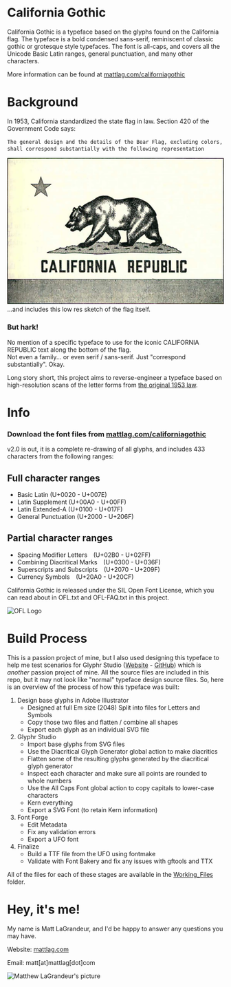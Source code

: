 # California Gothic
California Gothic is a typeface based on the glyphs found on the California flag.  The typeface is a bold condensed sans-serif, reminiscent of classic gothic or grotesque style typefaces. The font is all-caps, and covers all the Unicode Basic Latin ranges, general punctuation, and many other characters.

More information can be found at [mattlag.com/californiagothic](https://www.mattlag.com/californiagothic) 


# Background
In 1953, California standardized the state flag in law.  Section 420 of the Government Code says:

```
The general design and the details of the Bear Flag, excluding colors, 
shall correspond substantially with the following representation
```
![California Flag](https://raw.githubusercontent.com/mattlag/California-Gothic/master/Images/California_Flag.png)
...and includes this low res sketch of the flag itself.  

### But hark!
No mention of a specific typeface to use for the iconic CALIFORNIA REPUBLIC text along the bottom of the flag.  
Not even a family... or even serif / sans-serif.  Just "correspond substantially". Okay.

Long story short, this project aims to reverse-engineer a typeface based on high-resolution scans
of the letter forms from [the original 1953 law](https://raw.githubusercontent.com/mattlag/California-Gothic/master/Images/State_Law_Page_2639.png).


# Info
### Download the font files from [mattlag.com/californiagothic](https://www.mattlag.com/californiagothic)
v2.0 is out, it is a complete re-drawing of all glyphs, and includes 433 characters from the following ranges:
## Full character ranges
 - Basic Latin (U+0020 - U+007E)
 - Latin Supplement (U+00A0 - U+00FF)
 - Latin Extended-A (U+0100 - U+017F)
 - General Punctuation (U+2000 - U+206F)

## Partial character ranges
 - Spacing Modifier Letters (U+02B0 - U+02FF)
 - Combining Diacritical Marks (U+0300 - U+036F)
 - Superscripts and Subscripts (U+2070 - U+209F)
 - Currency Symbols (U+20A0 - U+20CF)

California Gothic is released under the SIL Open Font License, which you can read about in OFL.txt and 
OFL-FAQ.txt in this project.

![OFL Logo](https://scripts.sil.org/cms/sites/nrsi/media/OFL_logo_circ_color.png)



# Build Process
This is a passion project of mine, but I also used designing this typeface to help me test scenarios for 
Glyphr Studio ([Website](https://www.glyphrstudio.com) - [GitHub](https://github.com/glyphr-studio)) 
which is *another* passion project of mine.  All the source files are included in this repo, but it may 
not look like "normal" typeface design source files.  So, here is an overview of the process of how this 
typeface was built:

 1. Design base glyphs in Adobe Illustrator
    - Designed at full Em size (2048) Split into files for Letters and Symbols
    - Copy those two files and flatten / combine all shapes
    - Export each glyph as an individual SVG file
 3. Glyphr Studio
    - Import base glyphs from SVG files
    - Use the Diacritical Glyph Generator global action to make diacritics
    - Flatten some of the resulting glyphs generated by the diacritical glyph generator
    - Inspect each character and make sure all points are rounded to whole numbers
    - Use the All Caps Font global action to copy capitals to lower-case characters
    - Kern everything
    - Export a SVG Font (to retain Kern information)
 4. Font Forge
    - Edit Metadata
    - Fix any validation errors
    - Export a UFO font
 5. Finalize
    - Build a TTF file from the UFO using fontmake
    - Validate with Font Bakery and fix any issues with gftools and TTX

All of the files for each of these stages are available in the 
[Working_Files](https://github.com/mattlag/California-Gothic/tree/master/Working_Files) folder.


# Hey, it's me!
My name is Matt LaGrandeur, and I'd be happy to answer any questions you may have.

Website: [mattlag.com](http://www.mattlag.com/) 

Email: matt[at]mattlag[dot]com

![Matthew LaGrandeur's picture](https://1.gravatar.com/avatar/f6f7b963adc54db7e713d7bd5f4903ec?s=70)
